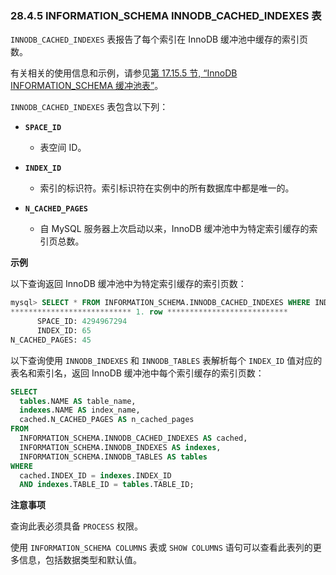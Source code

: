 ### 28.4.5 INFORMATION_SCHEMA INNODB_CACHED_INDEXES 表

`INNODB_CACHED_INDEXES` 表报告了每个索引在 InnoDB 缓冲池中缓存的索引页数。

有关相关的使用信息和示例，请参见[第 17.15.5 节, “InnoDB INFORMATION_SCHEMA 缓冲池表”](#innodb-information-schema-buffer-pool-tables)。

`INNODB_CACHED_INDEXES` 表包含以下列：

- **`SPACE_ID`**
  - 表空间 ID。

- **`INDEX_ID`**
  - 索引的标识符。索引标识符在实例中的所有数据库中都是唯一的。

- **`N_CACHED_PAGES`**
  - 自 MySQL 服务器上次启动以来，InnoDB 缓冲池中为特定索引缓存的索引页总数。

**示例**

以下查询返回 InnoDB 缓冲池中为特定索引缓存的索引页数：

```sql
mysql> SELECT * FROM INFORMATION_SCHEMA.INNODB_CACHED_INDEXES WHERE INDEX_ID=65\G
*************************** 1. row ***************************
      SPACE_ID: 4294967294
      INDEX_ID: 65
N_CACHED_PAGES: 45
```

以下查询使用 `INNODB_INDEXES` 和 `INNODB_TABLES` 表解析每个 `INDEX_ID` 值对应的表名和索引名，返回 InnoDB 缓冲池中每个索引缓存的索引页数：

```sql
SELECT
  tables.NAME AS table_name,
  indexes.NAME AS index_name,
  cached.N_CACHED_PAGES AS n_cached_pages
FROM
  INFORMATION_SCHEMA.INNODB_CACHED_INDEXES AS cached,
  INFORMATION_SCHEMA.INNODB_INDEXES AS indexes,
  INFORMATION_SCHEMA.INNODB_TABLES AS tables
WHERE
  cached.INDEX_ID = indexes.INDEX_ID
  AND indexes.TABLE_ID = tables.TABLE_ID;
```

**注意事项**

查询此表必须具备 `PROCESS` 权限。

使用 `INFORMATION_SCHEMA COLUMNS` 表或 `SHOW COLUMNS` 语句可以查看此表列的更多信息，包括数据类型和默认值。
